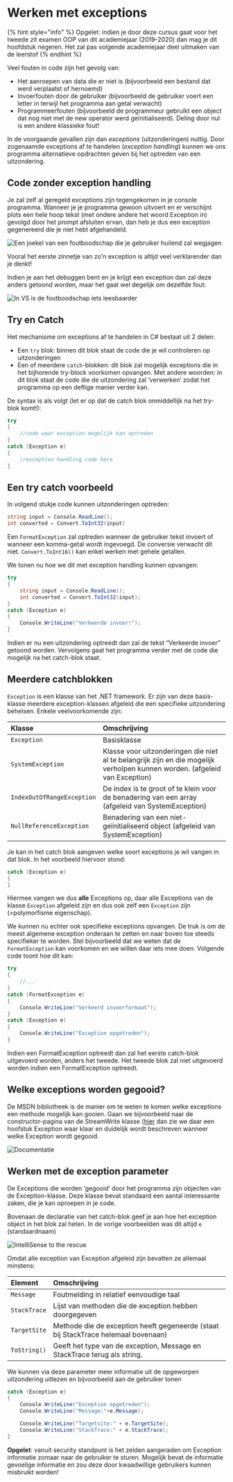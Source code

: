 # Werken met exceptions



{% hint style="info" %}
Opgelet: indien je door deze cursus gaat voor het tweede zit examen OOP van dit academiejaar \(2019-2020\) dan mag je dit hoofdstuk negeren. Het zal pas volgende academiejaar deel uitmaken van de leerstof
{% endhint %}

Veel fouten in code zijn het gevolg van:

* Het aanroepen van data die er niet is \(bijvoorbeeld een bestand dat werd verplaatst of hernoemd\)
* Invoerfouten door de gebruiker \(bijvoorbeeld de gebruiker voert een letter in terwijl het programma aan getal verwacht\)
* Programmeerfouten \(bijvoorbeeld de programmeur gebruikt een object dat nog niet met de new operator werd geïnitialiseerd\). Deling door nul is een andere klassieke fout!

In de voorgaande gevallen zijn dan _exceptions_ \(uitzonderingen\) nuttig. Door zogenaamde exceptions af te handelen \(_exception handling_\) kunnen we ons programma alternatieve opdrachten geven bij het optreden van een uitzondering.

## Code zonder exception handling

Je zal zelf al geregeld exceptions zijn tegengekomen in je console programma. Wanneer je je programma gewoon uitvoert en er verschijnt plots een hele hoop tekst \(met ondere andere het woord Exception in\) gevolgd door het prompt afsluiten ervan, dan heb je dus een exception gegenereerd die je niet hebt afgehandeld.

![Een joekel van een foutboodschap die je gebruiker huilend zal wegjagen](../../.gitbook/assets/image%20%2824%29.png)

Vooral het eerste zinnetje van zo'n exception is altijd veel verklarender dan je denkt!

Indien je aan het debuggen bent en je krijgt een exception dan zal deze anders getoond worden, maar het gaat wel degelijk om dezelfde fout:

![In VS is de foutboodschap iets leesbaarder](../../.gitbook/assets/image%20%2825%29.png)

## Try en Catch

Het mechanisme om exceptions af te handelen in C\# bestaat uit 2 delen:

* Een `try` blok: binnen dit blok staat de code die je wil controleren op uitzonderingen
* Een of meerdere `catch`-blokken: dit blok zal mogelijk exceptions die in het bijhorende try-block voorkomen opvangen. Met andere woorden: in dit blok staat de code die de uitzondering zal ‘verwerken’ zodat het programma op een deftige manier verder kan.

De syntax is als volgt \(let er op dat de catch blok onmiddellijk na het try-blok komt!\):

```csharp
try
{
    //code waar exception mogelijk kan optreden
}
catch (Exception e)
{
    //exception handling code here
}
```

## Een try catch voorbeeld

In volgend stukje code kunnen uitzonderingen optreden:

```csharp
string input = Console.ReadLine();
int converted = Convert.ToInt32(input)
```

Een `FormatException` zal optreden wanneer de gebruiker tekst invoert of wanneer een komma-getal wordt ingevoegd. De conversie verwacht dit niet. `Convert.ToInt16()` kan enkel werken met gehele getallen.

We tonen nu hoe we dit met exception handling kunnen opvangen:

```csharp
try
{
    string input = Console.ReadLine();
    int converted = Convert.ToInt32(input);
}
catch (Exception e)
{
    Console.WriteLine("Verkeerde invoer!");
}
```

Indien er nu een uitzondering optreedt dan zal de tekst “Verkeerde invoer” getoond worden. Vervolgens gaat het programma verder met de code die mogelijk na het catch-blok staat.

## Meerdere catchblokken

`Exception` is een klasse van het .NET framework. Er zijn van deze basis-klasse meerdere exception-klassen afgeleid die een specifieke uitzondering behelsen. Enkele veelvoorkomende zijn:

| Klasse | Omschrijving |
| :--- | :--- |
| `Exception` | Basisklasse |
| `SystemException` | Klasse voor uitzonderingen die niet al te belangrijk zijn en die mogelijk verholpen kunnen worden. \(afgeleid van Exception\) |
| `IndexOutOfRangeException` | De index is te groot of te klein voor de benadering van een array \(afgeleid van SystemException\) |
| `NullReferenceException` | Benadering van een niet-geïnitialiseerd object \(afgeleid van SystemException\) |

Je kan in het catch blok aangeven welke soort exceptions je wil vangen in dat blok. In het voorbeeld hiervoor stond:

```csharp
catch (Exception e)
{
}
```

Hiermee vangen we dus **alle** Exceptions op, daar alle Exceptions van de klasse `Exception` afgeleid zijn en dus ook zelf een `Exception` zijn \(=polymorfisme eigenschap\).

We kunnen nu echter ook specifieke exceptions opvangen. De truk is om de meest algemene exception onderaan te zetten en naar boven toe steeds specifieker te worden. Stel bijvoorbeeld dat we weten dat de `FormatException` kan voorkomen en we willen daar iets mee doen. Volgende code toont hoe dit kan:

```csharp
try
{
    //...
}
catch (FormatException e)
{
    Console.WriteLine("Verkeerd invoerformaat");
}
catch (Exception e)
{
    Console.WriteLine("Exception opgetreden");
}
```

Indien een FormatException optreedt dan zal het eerste catch-blok uitgevoerd worden, anders het tweede. Het tweede blok zal niet uitgevoerd worden indien een FormatException optreedt.

## Welke exceptions worden gegooid?

De MSDN bibliotheek is de manier om te weten te komen welke exceptions een methode mogelijk kan gooien. Gaan we bijvoorbeeld naar de constructor-pagina van de StreamWrite klasse \([hier](https://docs.microsoft.com/en-us/dotnet/api/system.io.streamwriter.-ctor?view=netframework-4.8#System_IO_StreamWriter__ctor_System_String_System_Boolean_System_Text_Encoding_System_Int32_) dan zie we daar een hoofstuk Exception waar klaar en duidelijk wordt beschreven wanneer welke Exception wordt gegooid.

![Documentatie](../../.gitbook/assets/image%20%2826%29.png)

## Werken met de exception parameter

De Exceptions die worden ‘gegooid’ door het programma zijn objecten van de Exception-klasse. Deze klasse bevat standaard een aantal interessante zaken, die je kan oproepen in je code.

Bovenaan de declaratie van het catch-blok geef je aan hoe het exception object in het blok zal heten. In de vorige voorbeelden was dit altijd `e` \(standaardnaam\)

![IntelliSense to the rescue](../../.gitbook/assets/image%20%2823%29.png)

Omdat alle exception van Exception afgeleid zijn bevatten ze allemaal minstens:

| Element | Omschrijving |
| :--- | :--- |
| `Message` | Foutmelding in relatief eenvoudige taal |
| `StackTrace` | Lijst van methoden die de exception hebben doorgegeven |
| `TargetSite` | Methode die de exception heeft gegeneerde \(staat bij StackTrace helemaal bovenaan\) |
| `ToString()` | Geeft het type van de exception, Message en StackTrace terug als string. |

We kunnen via deze parameter meer informatie uit de opgeworpen uitzondering uitlezen en bijvoorbeeld aan de gebruiker tonen

```csharp
catch (Exception e)
{
    Console.WriteLine("Exception opgetreden");
    Console.WriteLine("Message:"+e.Message);

    Console.WriteLine("Targetsite:" + e.TargetSite);
    Console.WriteLine("StackTrace:" + e.StackTrace);
}
```

**Opgelet**: vanuit security standpunt is het zelden aangeraden om Exception informatie zomaar naar de gebruiker te sturen. Mogelijk bevat de informatie gevoelige informatie en zou deze door kwaadwillige gebruikers kunnen misbruikt worden!

